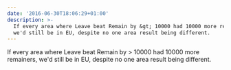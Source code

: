 ```yaml
---
date: '2016-06-30T18:06:29+01:00'
description: >-
  If every area where Leave beat Remain by &gt; 10000 had 10000 more remainers,
  we'd still be in EU, despite no one area result being different.
---
```

If every area where Leave beat Remain by &gt; 10000 had 10000 more remainers, we'd still be in EU, despite no one area result being different.
